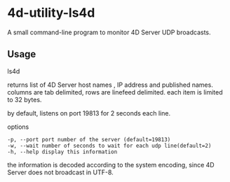 4d-utility-ls4d
===============

A small command-line program to monitor 4D Server UDP broadcasts.

Usage
-----

ls4d

returns list of 4D Server host names , IP address and published names. 
columns are tab delimited, rows are linefeed delimited.
each item is limited to 32 bytes.

by default, listens on port 19813 for 2 seconds each line.

options

```
-p, --port port number of the server (default=19813)
-w, --wait number of seconds to wait for each udp line(default=2)
-h, --help display this information
```

the information is decoded according to the system encoding,
since 4D Server does not broadcast in UTF-8.



